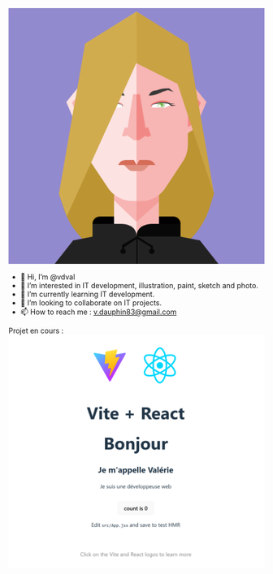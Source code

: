 ![vdval](Brichriespi.png)

- 👋 Hi, I’m @vdval
- 👀 I’m interested in IT development, illustration, paint, sketch and photo.
- 🌱 I’m currently learning IT development.
- 💞️ I’m looking to collaborate on IT projects.
- 📫 How to reach me : v.dauphin83@gmail.com

Projet en cours :
![vdval](ProjetReactVite.png)


<!---
vdval/vdval is a ✨ special ✨ repository because its `README.md` (this file) appears on your GitHub profile.
You can click the Preview link to take a look at your changes.
--->
